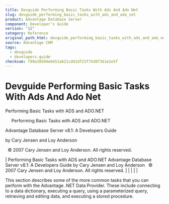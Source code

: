 ```yaml
---
title: Devguide Performing Basic Tasks With Ads And Ado Net
slug: devguide_performing_basic_tasks_with_ads_and_ado_net
product: Advantage Database Server
component: Developer’s Guide
version: "12"
category: Reference
original_path_html: devguide_performing_basic_tasks_with_ads_and_ado_net.htm
source: Advantage CHM
tags:
  - devguide
  - developers-guide
checksum: f89a38d94e6451a621cdd1df23f75d9f361e2e5f
---
```


# Devguide Performing Basic Tasks With Ads And Ado Net

Performing Basic Tasks with ADS and ADO.NET

     Performing Basic Tasks with ADS and ADO.NET

Advantage Database Server v8.1: A Developers Guide

by Cary Jensen and Loy Anderson

  © 2007 Cary Jensen and Loy Anderson. All rights reserved.

| Performing Basic Tasks with ADS and ADO.NET  Advantage Database Server v8.1: A Developers Guide  by Cary Jensen and Loy Anderson    © 2007 Cary Jensen and Loy Anderson. All rights reserved. |  |  |  |  |

This section describes some of the more common tasks that you can perform with the Advantage .NET Data Provider. These include connecting to a data dictionary, executing a query, using a parameterized query, retrieving and editing data, and executing a stored procedure.

